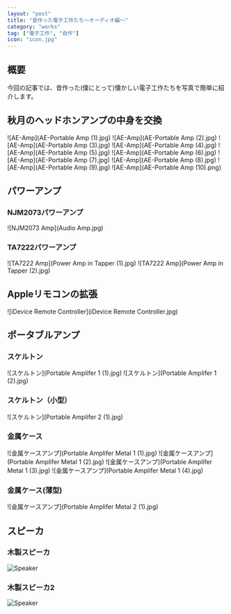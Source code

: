 ```yaml
---
layout: "post"
title: "昔作った電子工作たち～オーディオ編～"
category: "works"
tag: ["電子工作", "自作"]
icon: "icon.jpg"
---
```


## 概要

今回の記事では、昔作った(僕にとって)懐かしい電子工作たちを写真で簡単に紹介します。

## 秋月のヘッドホンアンプの中身を交換

![AE-Amp](AE-Portable Amp (1).jpg)
![AE-Amp](AE-Portable Amp (2).jpg)
![AE-Amp](AE-Portable Amp (3).jpg)
![AE-Amp](AE-Portable Amp (4).jpg)
![AE-Amp](AE-Portable Amp (5).jpg)
![AE-Amp](AE-Portable Amp (6).jpg)
![AE-Amp](AE-Portable Amp (7).jpg)
![AE-Amp](AE-Portable Amp (8).jpg)
![AE-Amp](AE-Portable Amp (9).jpg)
![AE-Amp](AE-Portable Amp (10).png)

## パワーアンプ

### NJM2073パワーアンプ

![NJM2073 Amp](Audio Amp.jpg)

### TA7222パワーアンプ

![TA7222 Amp](Power Amp in Tapper (1).jpg)
![TA7222 Amp](Power Amp in Tapper (2).jpg)

## Appleリモコンの拡張

![iDevice Remote Controller](iDevice Remote Controller.jpg)

## ポータブルアンプ

### スケルトン

![スケルトン](Portable Amplifer 1 (1).jpg)
![スケルトン](Portable Amplifer 1 (2).jpg)

### スケルトン（小型）

![スケルトン](Portable Amplifer 2 (1).jpg)

### 金属ケース

![金属ケースアンプ](Portable Amplifer Metal 1 (1).jpg)
![金属ケースアンプ](Portable Amplifer Metal 1 (2).jpg)
![金属ケースアンプ](Portable Amplifer Metal 1 (3).jpg)
![金属ケースアンプ](Portable Amplifer Metal 1 (4).jpg)

### 金属ケース(薄型)

![金属ケースアンプ](Portable Amplifer Metal 2 (1).jpg)

## スピーカ

### 木製スピーカ

![Speaker](Speaker.jpg)

### 木製スピーカ2

![Speaker](Speaker2.jpg)




